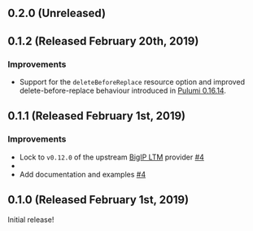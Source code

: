 ## 0.2.0 (Unreleased)

## 0.1.2 (Released February 20th, 2019)

### Improvements

- Support for the `deleteBeforeReplace` resource option and improved
  delete-before-replace behaviour introduced in [Pulumi
  0.16.14](https://github.com/pulumi/pulumi/blob/master/CHANGELOG.md#01614-released-january-31st-2019).

## 0.1.1 (Released February 1st, 2019)

### Improvements

- Lock to `v0.12.0` of the upstream [BigIP LTM](https://github.com/terraform-providers/terraform-provider-bigip/tree/v0.12.0) provider [#4](https://github.com/pulumi/pulumi-f5bigip/pull/4)
-
- Add documentation and examples [#4](https://github.com/pulumi/pulumi-f5bigip/pull/4)

## 0.1.0 (Released February 1st, 2019)

Initial release!
